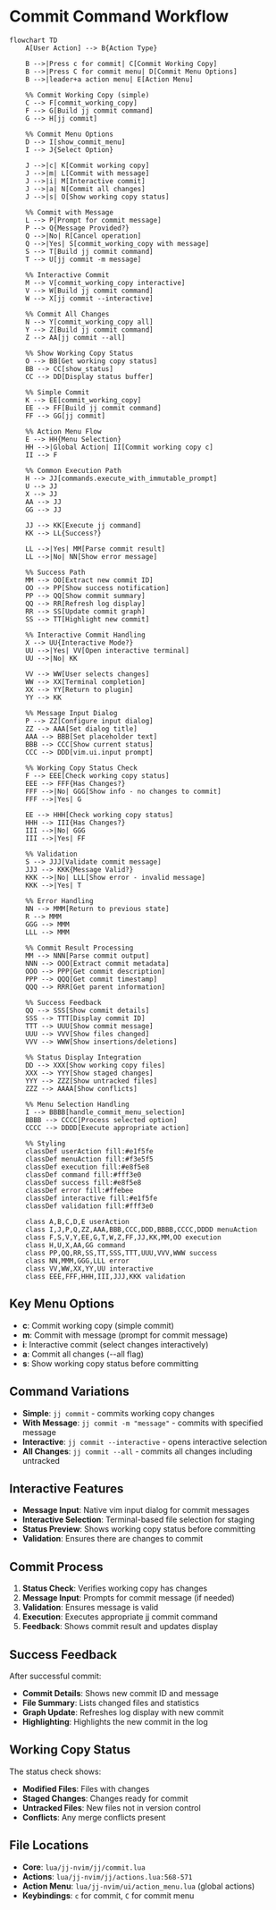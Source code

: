 # Commit Command Workflow

```mermaid
flowchart TD
    A[User Action] --> B{Action Type}
    
    B -->|Press c for commit| C[Commit Working Copy]
    B -->|Press C for commit menu| D[Commit Menu Options]
    B -->|leader+a action menu| E[Action Menu]
    
    %% Commit Working Copy (simple)
    C --> F[commit_working_copy]
    F --> G[Build jj commit command]
    G --> H[jj commit]
    
    %% Commit Menu Options
    D --> I[show_commit_menu]
    I --> J{Select Option}
    
    J -->|c| K[Commit working copy]
    J -->|m| L[Commit with message]
    J -->|i| M[Interactive commit]
    J -->|a| N[Commit all changes]
    J -->|s| O[Show working copy status]
    
    %% Commit with Message
    L --> P[Prompt for commit message]
    P --> Q{Message Provided?}
    Q -->|No| R[Cancel operation]
    Q -->|Yes| S[commit_working_copy with message]
    S --> T[Build jj commit command]
    T --> U[jj commit -m message]
    
    %% Interactive Commit
    M --> V[commit_working_copy interactive]
    V --> W[Build jj commit command]
    W --> X[jj commit --interactive]
    
    %% Commit All Changes
    N --> Y[commit_working_copy all]
    Y --> Z[Build jj commit command]
    Z --> AA[jj commit --all]
    
    %% Show Working Copy Status
    O --> BB[Get working copy status]
    BB --> CC[show_status]
    CC --> DD[Display status buffer]
    
    %% Simple Commit
    K --> EE[commit_working_copy]
    EE --> FF[Build jj commit command]
    FF --> GG[jj commit]
    
    %% Action Menu Flow
    E --> HH{Menu Selection}
    HH -->|Global Action| II[Commit working copy c]
    II --> F
    
    %% Common Execution Path
    H --> JJ[commands.execute_with_immutable_prompt]
    U --> JJ
    X --> JJ
    AA --> JJ
    GG --> JJ
    
    JJ --> KK[Execute jj command]
    KK --> LL{Success?}
    
    LL -->|Yes| MM[Parse commit result]
    LL -->|No| NN[Show error message]
    
    %% Success Path
    MM --> OO[Extract new commit ID]
    OO --> PP[Show success notification]
    PP --> QQ[Show commit summary]
    QQ --> RR[Refresh log display]
    RR --> SS[Update commit graph]
    SS --> TT[Highlight new commit]
    
    %% Interactive Commit Handling
    X --> UU{Interactive Mode?}
    UU -->|Yes| VV[Open interactive terminal]
    UU -->|No| KK
    
    VV --> WW[User selects changes]
    WW --> XX[Terminal completion]
    XX --> YY[Return to plugin]
    YY --> KK
    
    %% Message Input Dialog
    P --> ZZ[Configure input dialog]
    ZZ --> AAA[Set dialog title]
    AAA --> BBB[Set placeholder text]
    BBB --> CCC[Show current status]
    CCC --> DDD[vim.ui.input prompt]
    
    %% Working Copy Status Check
    F --> EEE[Check working copy status]
    EEE --> FFF{Has Changes?}
    FFF -->|No| GGG[Show info - no changes to commit]
    FFF -->|Yes| G
    
    EE --> HHH[Check working copy status]
    HHH --> III{Has Changes?}
    III -->|No| GGG
    III -->|Yes| FF
    
    %% Validation
    S --> JJJ[Validate commit message]
    JJJ --> KKK{Message Valid?}
    KKK -->|No| LLL[Show error - invalid message]
    KKK -->|Yes| T
    
    %% Error Handling
    NN --> MMM[Return to previous state]
    R --> MMM
    GGG --> MMM
    LLL --> MMM
    
    %% Commit Result Processing
    MM --> NNN[Parse commit output]
    NNN --> OOO[Extract commit metadata]
    OOO --> PPP[Get commit description]
    PPP --> QQQ[Get commit timestamp]
    QQQ --> RRR[Get parent information]
    
    %% Success Feedback
    QQ --> SSS[Show commit details]
    SSS --> TTT[Display commit ID]
    TTT --> UUU[Show commit message]
    UUU --> VVV[Show files changed]
    VVV --> WWW[Show insertions/deletions]
    
    %% Status Display Integration
    DD --> XXX[Show working copy files]
    XXX --> YYY[Show staged changes]
    YYY --> ZZZ[Show untracked files]
    ZZZ --> AAAA[Show conflicts]
    
    %% Menu Selection Handling
    I --> BBBB[handle_commit_menu_selection]
    BBBB --> CCCC[Process selected option]
    CCCC --> DDDD[Execute appropriate action]
    
    %% Styling
    classDef userAction fill:#e1f5fe
    classDef menuAction fill:#f3e5f5
    classDef execution fill:#e8f5e8
    classDef command fill:#fff3e0
    classDef success fill:#e8f5e8
    classDef error fill:#ffebee
    classDef interactive fill:#e1f5fe
    classDef validation fill:#fff3e0
    
    class A,B,C,D,E userAction
    class I,J,P,Q,ZZ,AAA,BBB,CCC,DDD,BBBB,CCCC,DDDD menuAction
    class F,S,V,Y,EE,G,T,W,Z,FF,JJ,KK,MM,OO execution
    class H,U,X,AA,GG command
    class PP,QQ,RR,SS,TT,SSS,TTT,UUU,VVV,WWW success
    class NN,MMM,GGG,LLL error
    class VV,WW,XX,YY,UU interactive
    class EEE,FFF,HHH,III,JJJ,KKK validation
```

## Key Menu Options

- **c**: Commit working copy (simple commit)
- **m**: Commit with message (prompt for commit message)
- **i**: Interactive commit (select changes interactively)
- **a**: Commit all changes (--all flag)
- **s**: Show working copy status before committing

## Command Variations

- **Simple**: `jj commit` - commits working copy changes
- **With Message**: `jj commit -m "message"` - commits with specified message
- **Interactive**: `jj commit --interactive` - opens interactive selection
- **All Changes**: `jj commit --all` - commits all changes including untracked

## Interactive Features

- **Message Input**: Native vim input dialog for commit messages
- **Interactive Selection**: Terminal-based file selection for staging
- **Status Preview**: Shows working copy status before committing
- **Validation**: Ensures there are changes to commit

## Commit Process

1. **Status Check**: Verifies working copy has changes
2. **Message Input**: Prompts for commit message (if needed)
3. **Validation**: Ensures message is valid
4. **Execution**: Executes appropriate jj commit command
5. **Feedback**: Shows commit result and updates display

## Success Feedback

After successful commit:
- **Commit Details**: Shows new commit ID and message
- **File Summary**: Lists changed files and statistics
- **Graph Update**: Refreshes log display with new commit
- **Highlighting**: Highlights the new commit in the log

## Working Copy Status

The status check shows:
- **Modified Files**: Files with changes
- **Staged Changes**: Changes ready for commit
- **Untracked Files**: New files not in version control
- **Conflicts**: Any merge conflicts present

## File Locations

- **Core**: `lua/jj-nvim/jj/commit.lua`
- **Actions**: `lua/jj-nvim/jj/actions.lua:568-571`
- **Action Menu**: `lua/jj-nvim/ui/action_menu.lua` (global actions)
- **Keybindings**: `c` for commit, `C` for commit menu